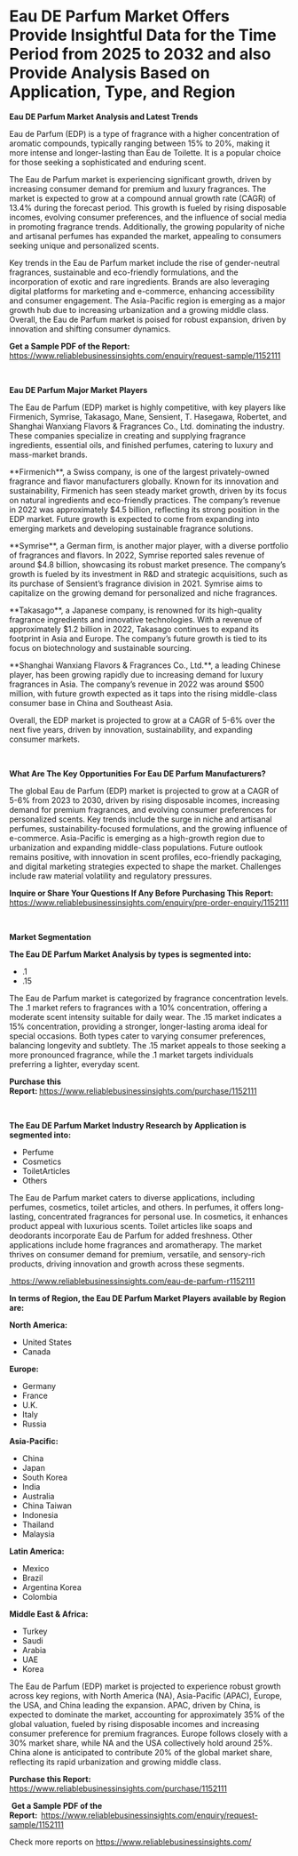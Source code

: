 <p><h1>Eau DE Parfum Market Offers Provide Insightful Data for the Time Period from 2025 to 2032 and also Provide Analysis Based on Application, Type, and Region</h1></p><p><strong>Eau DE Parfum Market Analysis and Latest Trends</strong></p>
<p><p>Eau de Parfum (EDP) is a type of fragrance with a higher concentration of aromatic compounds, typically ranging between 15% to 20%, making it more intense and longer-lasting than Eau de Toilette. It is a popular choice for those seeking a sophisticated and enduring scent.</p><p>The Eau de Parfum market is experiencing significant growth, driven by increasing consumer demand for premium and luxury fragrances. The market is expected to grow at a compound annual growth rate (CAGR) of 13.4% during the forecast period. This growth is fueled by rising disposable incomes, evolving consumer preferences, and the influence of social media in promoting fragrance trends. Additionally, the growing popularity of niche and artisanal perfumes has expanded the market, appealing to consumers seeking unique and personalized scents.</p><p>Key trends in the Eau de Parfum market include the rise of gender-neutral fragrances, sustainable and eco-friendly formulations, and the incorporation of exotic and rare ingredients. Brands are also leveraging digital platforms for marketing and e-commerce, enhancing accessibility and consumer engagement. The Asia-Pacific region is emerging as a major growth hub due to increasing urbanization and a growing middle class. Overall, the Eau de Parfum market is poised for robust expansion, driven by innovation and shifting consumer dynamics.</p></p>
<p><strong>Get a Sample PDF of the Report:&nbsp;</strong> <a href="https://www.reliablebusinessinsights.com/enquiry/request-sample/1152111?utm_campaign=2146&utm_medium=2&utm_source=Github&utm_content=ia&utm_term=25012025&utm_id=eau-de-parfum">https://www.reliablebusinessinsights.com/enquiry/request-sample/1152111</a></p>
<p>&nbsp;</p>
<p><strong>Eau DE Parfum Major Market Players</strong></p>
<p><p>The Eau de Parfum (EDP) market is highly competitive, with key players like Firmenich, Symrise, Takasago, Mane, Sensient, T. Hasegawa, Robertet, and Shanghai Wanxiang Flavors & Fragrances Co., Ltd. dominating the industry. These companies specialize in creating and supplying fragrance ingredients, essential oils, and finished perfumes, catering to luxury and mass-market brands.</p><p>**Firmenich**, a Swiss company, is one of the largest privately-owned fragrance and flavor manufacturers globally. Known for its innovation and sustainability, Firmenich has seen steady market growth, driven by its focus on natural ingredients and eco-friendly practices. The company’s revenue in 2022 was approximately $4.5 billion, reflecting its strong position in the EDP market. Future growth is expected to come from expanding into emerging markets and developing sustainable fragrance solutions.</p><p>**Symrise**, a German firm, is another major player, with a diverse portfolio of fragrances and flavors. In 2022, Symrise reported sales revenue of around $4.8 billion, showcasing its robust market presence. The company’s growth is fueled by its investment in R&D and strategic acquisitions, such as its purchase of Sensient’s fragrance division in 2021. Symrise aims to capitalize on the growing demand for personalized and niche fragrances.</p><p>**Takasago**, a Japanese company, is renowned for its high-quality fragrance ingredients and innovative technologies. With a revenue of approximately $1.2 billion in 2022, Takasago continues to expand its footprint in Asia and Europe. The company’s future growth is tied to its focus on biotechnology and sustainable sourcing.</p><p>**Shanghai Wanxiang Flavors & Fragrances Co., Ltd.**, a leading Chinese player, has been growing rapidly due to increasing demand for luxury fragrances in Asia. The company’s revenue in 2022 was around $500 million, with future growth expected as it taps into the rising middle-class consumer base in China and Southeast Asia.</p><p>Overall, the EDP market is projected to grow at a CAGR of 5-6% over the next five years, driven by innovation, sustainability, and expanding consumer markets.</p></p>
<p>&nbsp;</p>
<p><strong>What Are The Key Opportunities For Eau DE Parfum Manufacturers?</strong></p>
<p><p>The global Eau de Parfum (EDP) market is projected to grow at a CAGR of 5-6% from 2023 to 2030, driven by rising disposable incomes, increasing demand for premium fragrances, and evolving consumer preferences for personalized scents. Key trends include the surge in niche and artisanal perfumes, sustainability-focused formulations, and the growing influence of e-commerce. Asia-Pacific is emerging as a high-growth region due to urbanization and expanding middle-class populations. Future outlook remains positive, with innovation in scent profiles, eco-friendly packaging, and digital marketing strategies expected to shape the market. Challenges include raw material volatility and regulatory pressures.</p></p>
<p><strong>Inquire or Share Your Questions If Any Before Purchasing This Report:</strong> <a href="https://www.reliablebusinessinsights.com/enquiry/pre-order-enquiry/1152111?utm_campaign=2146&utm_medium=2&utm_source=Github&utm_content=ia&utm_term=25012025&utm_id=eau-de-parfum">https://www.reliablebusinessinsights.com/enquiry/pre-order-enquiry/1152111</a></p>
<p>&nbsp;</p>
<p><strong>Market Segmentation</strong></p>
<p><strong>The Eau DE Parfum Market Analysis by types is segmented into:</strong></p>
<p><ul><li>.1</li><li>.15</li></ul></p>
<p><p>The Eau de Parfum market is categorized by fragrance concentration levels. The .1 market refers to fragrances with a 10% concentration, offering a moderate scent intensity suitable for daily wear. The .15 market indicates a 15% concentration, providing a stronger, longer-lasting aroma ideal for special occasions. Both types cater to varying consumer preferences, balancing longevity and subtlety. The .15 market appeals to those seeking a more pronounced fragrance, while the .1 market targets individuals preferring a lighter, everyday scent.</p></p>
<p><strong>Purchase this Report:&nbsp;</strong><a href="https://www.reliablebusinessinsights.com/purchase/1152111?utm_campaign=2146&utm_medium=2&utm_source=Github&utm_content=ia&utm_term=25012025&utm_id=eau-de-parfum">https://www.reliablebusinessinsights.com/purchase/1152111</a></p>
<p>&nbsp;</p>
<p><strong>The Eau DE Parfum Market Industry Research by Application is segmented into:</strong></p>
<p><ul><li>Perfume</li><li>Cosmetics</li><li>ToiletArticles</li><li>Others</li></ul></p>
<p><p>The Eau de Parfum market caters to diverse applications, including perfumes, cosmetics, toilet articles, and others. In perfumes, it offers long-lasting, concentrated fragrances for personal use. In cosmetics, it enhances product appeal with luxurious scents. Toilet articles like soaps and deodorants incorporate Eau de Parfum for added freshness. Other applications include home fragrances and aromatherapy. The market thrives on consumer demand for premium, versatile, and sensory-rich products, driving innovation and growth across these segments.</p></p>
<p><a href="https://www.reliablebusinessinsights.com/eau-de-parfum-r1152111?utm_campaign=2146&utm_medium=2&utm_source=Github&utm_content=ia&utm_term=25012025&utm_id=eau-de-parfum">&nbsp;https://www.reliablebusinessinsights.com/eau-de-parfum-r1152111</a></p>
<p><strong>In terms of Region, the Eau DE Parfum Market Players available by Region are:</strong></p>
<p>
    <p> <strong> North America: </strong>
        <ul>
            <li>United States</li>
            <li>Canada</li>
        </ul>
        </p> 
    <p> <strong> Europe: </strong>
        <ul>
            <li>Germany</li>
            <li>France</li>
            <li>U.K.</li>
            <li>Italy</li>
            <li>Russia</li>
        </ul>
        </p> 
    <p> <strong> Asia-Pacific: </strong>
        <ul>
            <li>China</li>
            <li>Japan</li>
            <li>South Korea</li>
            <li>India</li>
            <li>Australia</li>
            <li>China Taiwan</li>
            <li>Indonesia</li>
            <li>Thailand</li>
            <li>Malaysia</li>
        </ul>
        </p> 
    <p> <strong> Latin America: </strong>
        <ul>
            <li>Mexico</li>
            <li>Brazil</li>
            <li>Argentina Korea</li>
            <li>Colombia</li>
        </ul>
        </p> 
    <p> <strong> Middle East & Africa: </strong>
        <ul>
            <li>Turkey</li>
            <li>Saudi</li>
            <li>Arabia</li>
            <li>UAE</li>
            <li>Korea</li>
        </ul>
    </p>
    </p>
<p><p>The Eau de Parfum (EDP) market is projected to experience robust growth across key regions, with North America (NA), Asia-Pacific (APAC), Europe, the USA, and China leading the expansion. APAC, driven by China, is expected to dominate the market, accounting for approximately 35% of the global valuation, fueled by rising disposable incomes and increasing consumer preference for premium fragrances. Europe follows closely with a 30% market share, while NA and the USA collectively hold around 25%. China alone is anticipated to contribute 20% of the global market share, reflecting its rapid urbanization and growing middle class.</p></p>
<p><strong>Purchase this Report: </strong><a href="https://www.reliablebusinessinsights.com/purchase/1152111?utm_campaign=2146&utm_medium=2&utm_source=Github&utm_content=ia&utm_term=25012025&utm_id=eau-de-parfum">https://www.reliablebusinessinsights.com/purchase/1152111</a></p>
<p>&nbsp;<strong>Get a Sample PDF of the Report:&nbsp;&nbsp;</strong><a href="https://www.reliablebusinessinsights.com/enquiry/request-sample/1152111?utm_campaign=2146&utm_medium=2&utm_source=Github&utm_content=ia&utm_term=25012025&utm_id=eau-de-parfum">https://www.reliablebusinessinsights.com/enquiry/request-sample/1152111</a></p>
<p><strong></strong></p>
<p>Check more reports on <a href="https://www.reliablebusinessinsights.com/?utm_campaign=2146&utm_medium=2&utm_source=Github&utm_content=ia&utm_term=25012025&utm_id=eau-de-parfum">https://www.reliablebusinessinsights.com/</a></p>
